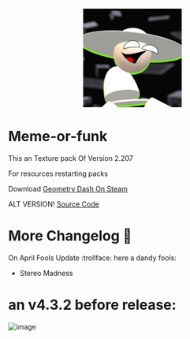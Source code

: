 <p align=center>
  <img src="pack.png" alt="BAMBI IS BACK???" width=200 />
</p>

# Meme-or-funk
This an Texture pack Of Version 2.207

For resources restarting packs

Download [Geometry Dash On Steam](https://store.steampowered.com/app/322170/Geometry_Dash/)

ALT VERSION! [Source Code](https://github/OppositionStridentCrisis/Meme-or-funkAlt/)

# More Changelog :eagle:
On April Fools Update :trollface: here a dandy fools:
- Stereo Madness

# an v4.3.2 before release:
![image](https://github.com/user-attachments/assets/feb588cb-f2d9-4dca-bc22-78286c624bee)
